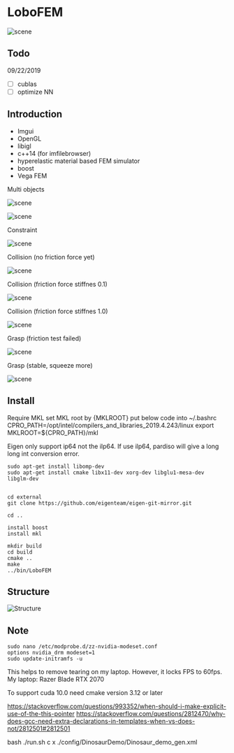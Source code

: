 # LoboFEM
![scene](https://github.com/lrquad/LoboFEM2/blob/master/demo/default/Images/scene.png)

## Todo

09/22/2019
- [ ] cublas
- [ ] optimize NN 

## Introduction
- Imgui
- OpenGL 
- libigl 
- c++14 (for imfilebrowser)
- hyperelastic material based FEM simulator
- boost
- Vega FEM


Multi objects

![scene](https://github.com/lrquad/LoboFEM2/blob/master/demo/default/Images/screen_recored2.gif)


![scene](https://github.com/lrquad/LoboFEM2/blob/master/demo/default/Images/screen_recored3.gif)

Constraint

![scene](https://github.com/lrquad/LoboFEM2/blob/master/demo/default/Images/screen_recored4.gif)

Collision (no friction force yet)

![scene](https://github.com/lrquad/LoboFEM2/blob/master/demo/default/Images/screen_recored5.gif)

Collision (friction force stiffnes 0.1)

![scene](https://github.com/lrquad/LoboFEM2/blob/master/demo/default/Images/screen_recored6.gif)

Collision (friction force stiffnes 1.0)

![scene](https://github.com/lrquad/LoboFEM2/blob/master/demo/default/Images/screen_recored7.gif)

Grasp (friction test failed)

![scene](https://github.com/lrquad/LoboFEM2/blob/master/demo/default/Images/sphere_grasp_failed.gif)

Grasp (stable, squeeze more)

![scene](https://github.com/lrquad/LoboFEM2/blob/master/demo/default/Images/sphere_grasp.gif)


## Install

Require MKL
set MKL root by {MKLROOT}
put below code into ~/.bashrc
CPRO_PATH=/opt/intel/compilers_and_libraries_2019.4.243/linux
export MKLROOT=${CPRO_PATH}/mkl

Eigen only support ip64 not the ilp64.
If use ilp64, pardiso will give a long long int conversion error.


    sudo apt-get install libomp-dev
    sudo apt-get install cmake libx11-dev xorg-dev libglu1-mesa-dev libglm-dev


    cd external
    git clone https://github.com/eigenteam/eigen-git-mirror.git

    cd ..

    install boost
    install mkl

    mkdir build
    cd build
    cmake ..
    make
    ../bin/LoboFEM


## Structure
![Structure](https://github.com/lrquad/LoboFEM2/blob/master/demo/default/Images/LoboFEM.jpeg)


## Note
    sudo nano /etc/modprobe.d/zz-nvidia-modeset.conf
    options nvidia_drm modeset=1
    sudo update-initramfs -u
This helps to remove tearing on my laptop. However, it locks FPS to 60fps.
My laptop: Razer Blade RTX 2070

To support cuda 10.0 need cmake version 3.12 or later

https://stackoverflow.com/questions/993352/when-should-i-make-explicit-use-of-the-this-pointer
https://stackoverflow.com/questions/2812470/why-does-gcc-need-extra-declarations-in-templates-when-vs-does-not/2812501#2812501


bash ./run.sh c x ./config/DinosaurDemo/Dinosaur_demo_gen.xml